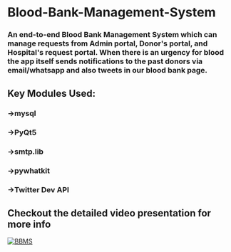 # Blood-Bank-Management-System

### An end-to-end Blood Bank Management System which can manage requests from Admin portal, Donor's portal, and Hospital's request portal. When there is an urgency for blood the app itself sends notifications to the past donors via email/whatsapp and also tweets in our blood bank page.

## Key Modules Used:
### ->mysql
### ->PyQt5
### ->smtp.lib
### ->pywhatkit
### ->Twitter Dev API


## Checkout the detailed video presentation for more info
[![BBMS](https://img.youtube.com/vi/JLMbpiywVxQ/maxresdefault.jpg)](https://www.youtube.com/watch?v=NMk7hP3n0fU)

